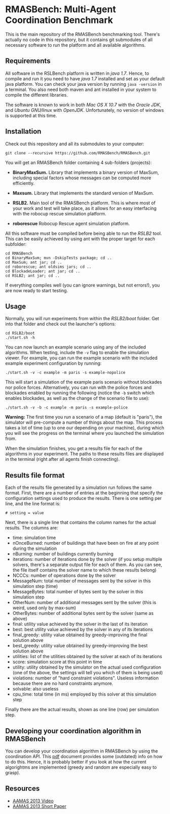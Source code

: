 RMASBench: Multi-Agent Coordination Benchmark
=============================================

This is the main repository of the RMASBench benchmarking tool. There's actually no code in this repository, but it contains git submodules of all necessary software to run the platform and all available algorithms.

Requirements
------------

All software in the RSLBench platform is written in *java 1.7*. Hence, to compile and run it you need to have *java 1.7* installed and set as your default java platform. You can check your java version by running `java -version` in a terminal. You also need both maven and ant installed in your system to compile the different libraries.

The software is known to work in both *Mac OS X 10.7* with the *Oracle JDK*, and *Ubuntu GNU/linux* with *OpenJDK*. Unfortunately, no version of windows is supported at this time.

Installation
------------

Check out this repository and all its submodules to your computer:

	git clone --recursive https://github.com/RMASBench/RMASBench.git

You will get an RMASBench folder containing 4 sub-folders (projects):

- **BinaryMaxSum.** 
	Library that implements a binary version of MaxSum, including special factors whose messages can be computed more efficiently.

- **Maxsum.**
	Library that implements the standard version of MaxSum.

- **RSLB2.**
	Main tool of the RMASBench platform. This is where most of your work and test will take place, as it allows for an easy interfacing with the robocup rescue simulation platform.

- **roborescue**
	Robocup Rescue agent simulation platform.

All this software must be compiled before being able to run the *RSLB2* tool. This can be easily achieved by using ant with the proper target for each subfolder:

	cd RMASBench
	cd BinaryMaxSum; mvn -DskipTests package; cd ..
	cd MaxSum; ant jar; cd ..
	cd roborescue; ant oldsims jars; cd ..
	cd BlockadeLoader; ant jar; cd ..
	cd RSLB2; ant jar; cd ..

If everything compiles well (you can ignore warnings, but not errors!), you are now ready to
start testing. 


Usage
-----

Normally, you will run experiments from within the *RSLB2/boot* folder. Get into that folder and check out the launcher's options:

	cd RSLB2/boot
	./start.sh -h

You can now launch an example scenario using any of the included algorithms. When testing, include the `-v` flag to enable the simulation viewer. For example, you can run the example scenario with the included example experiment configuration by running:

	./start.sh -v -c example -m paris -s example-nopolice

This will start a simulation of the example paris scenario without blockades nor police forces. Alternatively, you can run with the police forces and blockades enabled by running the following (notice the `-b` switch which enables blockades, as well as the change of the scenario file to use):

	./start.sh -v -b -c example -m paris -s example-police

**Warning:** The first time you run a scenario of a map (default is "paris"), the simulator will pre-compute a number of things about the map. This process takes a lot of time (up to one our depending on your machine), during which you will see the progress on the terminal where you launched the simulation from.

When the simulation finishes, you get a results file for each of the algorithms in your experiment. The paths to these results files are displayed in the terminal (right after all agents finish connecting).


Results file format
-------------------

Each of the results file generated by a simulation run follows the same format. First, there are a number of entries at the beginning that specify the configuration settings used to produce the results. There is one setting per line, and the line format is:

	# setting = value

Next, there is a single line that contains the column names for the actual results. The columns are:

- time: simulation time
- nOnceBurned: number of buildings that have been on fire at any point during the simulation
- nBurning: number of buildings currently burning
- iterations: number of iterations done by the solver (if you setup multiple solvers, there's a separate output file for each of them. As you can see, the file itself contains the solver name to which these results belong)
- NCCCs: number of operations done by the solver
- MessageNum: total number of messages sent by the solver in this simulation step (time)
- MessageBytes: total number of bytes sent by the solver in this simulation step
- OtherNum: number of additional messages sent by the solver (this is weird, used only by max-sum)
- OtherBytes: number of additional bytes sent by the solver (same as above)
- final: utility value achieved by the solver in the last of its iteration
- best: best utility value achieved by the solver in any of its iterations
- final_greedy: utility value obtained by greedy-improving the final solution above
- best_greedy: utility value obtained by greedy-improving the best solution above
- utilities: list of the utilities obtained by the solver at each of its iterations
- score: simulation score at this point in time
- utility: utility obtained by the simulator on the actual used configuration (one of the above, the settings will tell you which of them is being used)
- violations: number of "hard constraint violations". Useless information because there are no hard constraints anymore.
- solvable: also useless
- cpu_time: total time (in ms) employed by this solver at this simulation step

Finally there are the actual results, shown as one line (row) per simulation step.


Developing your coordination algorithm in RMASBench
---------------------------------------------

You can develop your coordination algorithm in RMASBench by using the coordination API.
This [pdf](https://github.com/RMASBench/RSLB2/raw/master/docs/rmas_benchmark.pdf) document provides some (outdated) info on how to do this. Hence, it is probably better if you look at how the current algorightms are implemented (greedy and random are especially easy to grasp).

Resources
--------

* [AAMAS 2013 Video](https://www.youtube.com/watch?v=39y6tkhv5O4)
* [AAMAS 2013 Short Paper](http://www.ifaamas.org/Proceedings/aamas2013/docs/p1195.pdf)
